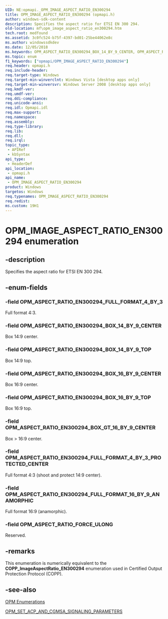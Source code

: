```yaml
---
UID: NE:opmapi._OPM_IMAGE_ASPECT_RATIO_EN300294
title: OPM_IMAGE_ASPECT_RATIO_EN300294 (opmapi.h)
author: windows-sdk-content
description: Specifies the aspect ratio for ETSI EN 300 294.
old-location: mf\opm_image_aspect_ratio_en300294.htm
tech.root: medfound
ms.assetid: 3c0fc524-b75f-4397-bd01-25be44062e8c
ms.author: windowssdkdev
ms.date: 12/05/2018
ms.keywords: OPM_ASPECT_RATIO_EN300294_BOX_14_BY_9_CENTER, OPM_ASPECT_RATIO_EN300294_BOX_14_BY_9_TOP, OPM_ASPECT_RATIO_EN300294_BOX_16_BY_9_CENTER, OPM_ASPECT_RATIO_EN300294_BOX_16_BY_9_TOP, OPM_ASPECT_RATIO_EN300294_BOX_GT_16_BY_9_CENTER, OPM_ASPECT_RATIO_EN300294_FULL_FORMAT_16_BY_9_ANAMORPHIC, OPM_ASPECT_RATIO_EN300294_FULL_FORMAT_4_BY_3, OPM_ASPECT_RATIO_EN300294_FULL_FORMAT_4_BY_3_PROTECTED_CENTER, OPM_ASPECT_RATIO_FORCE_ULONG, OPM_IMAGE_ASPECT_RATIO_EN300294, OPM_IMAGE_ASPECT_RATIO_EN300294 enumeration [Media Foundation], mf.opm_image_aspect_ratio_en300294, opmapi/OPM_ASPECT_RATIO_EN300294_BOX_14_BY_9_CENTER, opmapi/OPM_ASPECT_RATIO_EN300294_BOX_14_BY_9_TOP, opmapi/OPM_ASPECT_RATIO_EN300294_BOX_16_BY_9_CENTER, opmapi/OPM_ASPECT_RATIO_EN300294_BOX_16_BY_9_TOP, opmapi/OPM_ASPECT_RATIO_EN300294_BOX_GT_16_BY_9_CENTER, opmapi/OPM_ASPECT_RATIO_EN300294_FULL_FORMAT_16_BY_9_ANAMORPHIC, opmapi/OPM_ASPECT_RATIO_EN300294_FULL_FORMAT_4_BY_3, opmapi/OPM_ASPECT_RATIO_EN300294_FULL_FORMAT_4_BY_3_PROTECTED_CENTER, opmapi/OPM_ASPECT_RATIO_FORCE_ULONG, opmapi/OPM_IMAGE_ASPECT_RATIO_EN300294
ms.topic: enum
f1_keywords: ["opmapi/OPM_IMAGE_ASPECT_RATIO_EN300294"]
req.header: opmapi.h
req.include-header: 
req.target-type: Windows
req.target-min-winverclnt: Windows Vista [desktop apps only]
req.target-min-winversvr: Windows Server 2008 [desktop apps only]
req.kmdf-ver: 
req.umdf-ver: 
req.ddi-compliance: 
req.unicode-ansi: 
req.idl: Opmapi.idl
req.max-support: 
req.namespace: 
req.assembly: 
req.type-library: 
req.lib: 
req.dll: 
req.irql: 
topic_type:
 - APIRef
 - kbSyntax
api_type:
 - HeaderDef
api_location:
 - opmapi.h
api_name:
 - OPM_IMAGE_ASPECT_RATIO_EN300294
product: Windows
targetos: Windows
req.typenames: OPM_IMAGE_ASPECT_RATIO_EN300294
req.redist: 
ms.custom: 19H1
---
```


# OPM_IMAGE_ASPECT_RATIO_EN300294 enumeration


## -description


Specifies the aspect ratio for ETSI EN 300 294.


## -enum-fields




### -field OPM_ASPECT_RATIO_EN300294_FULL_FORMAT_4_BY_3

Full format 4:3.


### -field OPM_ASPECT_RATIO_EN300294_BOX_14_BY_9_CENTER

Box 14:9 center.


### -field OPM_ASPECT_RATIO_EN300294_BOX_14_BY_9_TOP

Box 14:9 top.


### -field OPM_ASPECT_RATIO_EN300294_BOX_16_BY_9_CENTER

Box 16:9 center.


### -field OPM_ASPECT_RATIO_EN300294_BOX_16_BY_9_TOP

Box 16:9 top.


### -field OPM_ASPECT_RATIO_EN300294_BOX_GT_16_BY_9_CENTER

Box &gt; 16:9 center.


### -field OPM_ASPECT_RATIO_EN300294_FULL_FORMAT_4_BY_3_PROTECTED_CENTER

Full format 4:3 (shoot and protect 14:9 center).
          


### -field OPM_ASPECT_RATIO_EN300294_FULL_FORMAT_16_BY_9_ANAMORPHIC

Full format 16:9 (anamorphic).


### -field OPM_ASPECT_RATIO_FORCE_ULONG

Reserved.


## -remarks



This enumeration is numerically equivalent to the <b>COPP_ImageAspectRatio_EN300294</b> enumeration used in Certified Output Protection Protocol (COPP).




## -see-also




<a href="https://docs.microsoft.com/windows/desktop/medfound/opm-enumerations">OPM Enumerations</a>



<a href="https://docs.microsoft.com/windows/desktop/api/opmapi/ns-opmapi-_opm_set_acp_and_cgmsa_signaling_parameters">OPM_SET_ACP_AND_CGMSA_SIGNALING_PARAMETERS</a>
 

 

